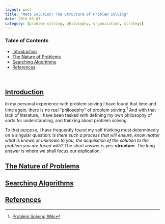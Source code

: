 ```yaml
---
layout: post
title: "Meta Solution: The Structure of Problem Solving"
date: 2018-09-03
category: [problem solving, philosophy, organization, strategy]
---
```

### <a name="toc"></a> Table of Contents
* [Introduction](#intro)
* [The Nature of Problems](#probnat)
* [Searching Algorithms](#searchalgo)
* [References](#references)

<br>

## <a name="intro"></a> [Introduction](#toc)
In my personal experience with problem solving I have found that time and time
again, there is no real "philosophy" of problem solving.[^fn1] And with that
lack of literature, I have been tasked with defining my own philosophy of sorts
for understanding, and thinking about problem solving.

To that purpose, I have frequently found my self thinking most determinedly on
a singular question: *Is there such a process that will ensure, know matter
what is known or unknown to you, the acquisition of the solution to the problem
you are faced with?* The short answer is yes: **structure**. The long answer
is where we shall focus our explication.

## <a name="intro"></a> [The Nature of Problems](#probnat)

## <a name="intro"></a> [Searching Algorithms](#searchalgo)

## <a name="references"></a> [References](#toc)
[^fn1]: [Problem Solving Wiki](https://en.wikipedia.org/wiki/Problem_solving)
[^fn2]: [On The Nature of Problems](https://doi.org/10.1007/BF00311517)
[^fn4]: [Five Orders of Ignorance](https://dl.acm.org/citation.cfm?id=352194)
[^fn3]: [Search Algorithm Wiki](https://en.wikipedia.org/wiki/Search_algorithm)
